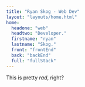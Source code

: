 ```yaml
---
title: "Ryan Skog - Web Dev"
layout: "layouts/home.html"
home:
  headone: "web"
  headtwo: "Developer."
  firstname: "ryan"
  lastname: "Skog."
  front: "frontEnd"
  back: "backEnd"
  full: "fullStack"
---
```


This is pretty _rad_, right?
